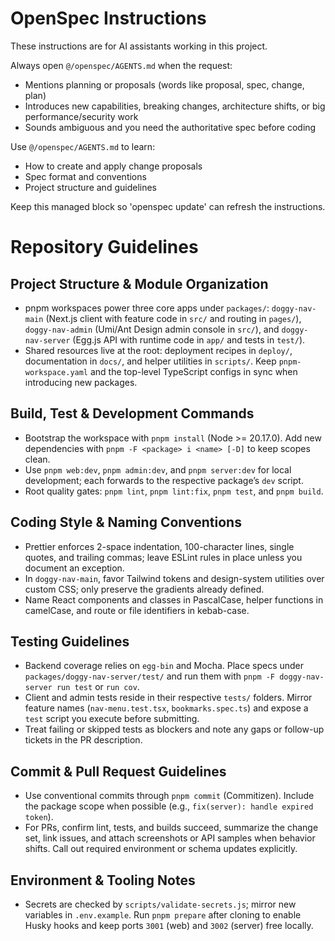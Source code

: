 <!-- OPENSPEC:START -->

# OpenSpec Instructions

These instructions are for AI assistants working in this project.

Always open `@/openspec/AGENTS.md` when the request:

- Mentions planning or proposals (words like proposal, spec, change, plan)
- Introduces new capabilities, breaking changes, architecture shifts, or big performance/security work
- Sounds ambiguous and you need the authoritative spec before coding

Use `@/openspec/AGENTS.md` to learn:

- How to create and apply change proposals
- Spec format and conventions
- Project structure and guidelines

Keep this managed block so 'openspec update' can refresh the instructions.

<!-- OPENSPEC:END -->

# Repository Guidelines

## Project Structure & Module Organization

- pnpm workspaces power three core apps under `packages/`: `doggy-nav-main` (Next.js client with feature code in `src/` and routing in `pages/`), `doggy-nav-admin` (Umi/Ant Design admin console in `src/`), and `doggy-nav-server` (Egg.js API with runtime code in `app/` and tests in `test/`).
- Shared resources live at the root: deployment recipes in `deploy/`, documentation in `docs/`, and helper utilities in `scripts/`. Keep `pnpm-workspace.yaml` and the top-level TypeScript configs in sync when introducing new packages.

## Build, Test & Development Commands

- Bootstrap the workspace with `pnpm install` (Node >= 20.17.0). Add new dependencies with `pnpm -F <package> i <name> [-D]` to keep scopes clean.
- Use `pnpm web:dev`, `pnpm admin:dev`, and `pnpm server:dev` for local development; each forwards to the respective package’s `dev` script.
- Root quality gates: `pnpm lint`, `pnpm lint:fix`, `pnpm test`, and `pnpm build`.

## Coding Style & Naming Conventions

- Prettier enforces 2-space indentation, 100-character lines, single quotes, and trailing commas; leave ESLint rules in place unless you document an exception.
- In `doggy-nav-main`, favor Tailwind tokens and design-system utilities over custom CSS; only preserve the gradients already defined.
- Name React components and classes in PascalCase, helper functions in camelCase, and route or file identifiers in kebab-case.

## Testing Guidelines

- Backend coverage relies on `egg-bin` and Mocha. Place specs under `packages/doggy-nav-server/test/` and run them with `pnpm -F doggy-nav-server run test` or `run cov`.
- Client and admin tests reside in their respective `tests/` folders. Mirror feature names (`nav-menu.test.tsx`, `bookmarks.spec.ts`) and expose a `test` script you execute before submitting.
- Treat failing or skipped tests as blockers and note any gaps or follow-up tickets in the PR description.

## Commit & Pull Request Guidelines

- Use conventional commits through `pnpm commit` (Commitizen). Include the package scope when possible (e.g., `fix(server): handle expired token`).
- For PRs, confirm lint, tests, and builds succeed, summarize the change set, link issues, and attach screenshots or API samples when behavior shifts. Call out required environment or schema updates explicitly.

## Environment & Tooling Notes

- Secrets are checked by `scripts/validate-secrets.js`; mirror new variables in `.env.example`. Run `pnpm prepare` after cloning to enable Husky hooks and keep ports `3001` (web) and `3002` (server) free locally.
